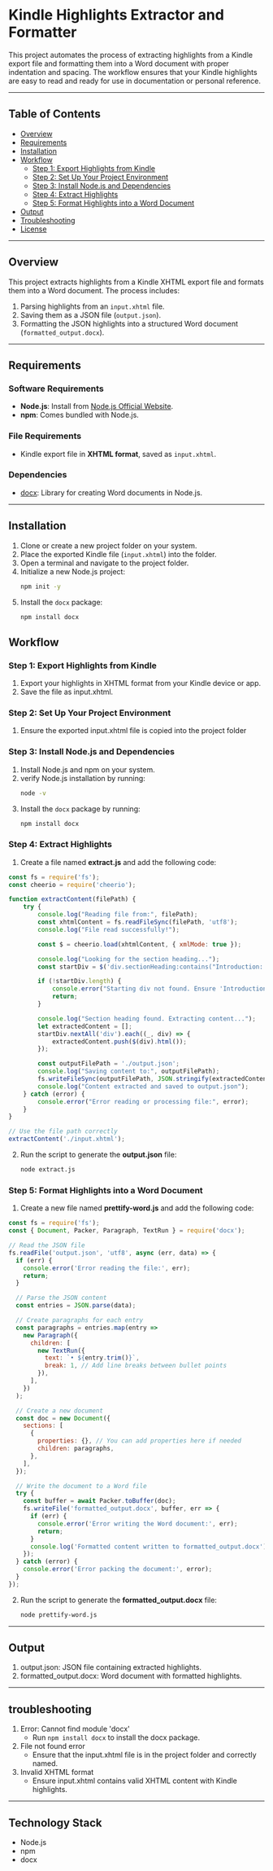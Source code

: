 # Kindle Highlights Extractor and Formatter

This project automates the process of extracting highlights from a Kindle export file and formatting them into a Word document with proper indentation and spacing. The workflow ensures that your Kindle highlights are easy to read and ready for use in documentation or personal reference.

---

## Table of Contents

- [Overview](#overview)
- [Requirements](#requirements)
- [Installation](#installation)
- [Workflow](#workflow)
  - [Step 1: Export Highlights from Kindle](#step-1-export-highlights-from-kindle)
  - [Step 2: Set Up Your Project Environment](#step-2-set-up-your-project-environment)
  - [Step 3: Install Node.js and Dependencies](#step-3-install-nodejs-and-dependencies)
  - [Step 4: Extract Highlights](#step-4-extract-highlights)
  - [Step 5: Format Highlights into a Word Document](#step-5-format-highlights-into-a-word-document)
- [Output](#output)
- [Troubleshooting](#troubleshooting)
- [License](#license)

---

## Overview

This project extracts highlights from a Kindle XHTML export file and formats them into a Word document. The process includes:
1. Parsing highlights from an `input.xhtml` file.
2. Saving them as a JSON file (`output.json`).
3. Formatting the JSON highlights into a structured Word document (`formatted_output.docx`).

---

## Requirements

### Software Requirements
- **Node.js**: Install from [Node.js Official Website](https://nodejs.org/).
- **npm**: Comes bundled with Node.js.

### File Requirements
- Kindle export file in **XHTML format**, saved as `input.xhtml`.

### Dependencies
- [docx](https://www.npmjs.com/package/docx): Library for creating Word documents in Node.js.

---

## Installation

1. Clone or create a new project folder on your system.
2. Place the exported Kindle file (`input.xhtml`) into the folder.
3. Open a terminal and navigate to the project folder.
4. Initialize a new Node.js project:
   ```bash
   npm init -y
    ```
5. Install the `docx` package:
    ```bash
    npm install docx
    ```

## Workflow
### Step 1: Export Highlights from Kindle
1. Export your highlights in XHTML format from your Kindle device or app.
2. Save the file as input.xhtml.


### Step 2: Set Up Your Project Environment
1. Ensure the exported input.xhtml file is copied into the project folder


### Step 3: Install Node.js and Dependencies
1. Install Node.js and npm on your system.
2. verify Node.js installation by running:
    ```bash
    node -v
    ```
3. Install the `docx` package by running:
    ```bash
    npm install docx
    ```
### Step 4: Extract Highlights
1. Create a file named **extract.js** and add the following code: 

```javascript
const fs = require('fs');
const cheerio = require('cheerio');

function extractContent(filePath) {
    try {
        console.log("Reading file from:", filePath);
        const xhtmlContent = fs.readFileSync(filePath, 'utf8');
        console.log("File read successfully!");

        const $ = cheerio.load(xhtmlContent, { xmlMode: true });

        console.log("Looking for the section heading...");
        const startDiv = $('div.sectionHeading:contains("Introduction: My Story")');

        if (!startDiv.length) {
            console.error("Starting div not found. Ensure 'Introduction: My Story' matches the input file content.");
            return;
        }

        console.log("Section heading found. Extracting content...");
        let extractedContent = [];
        startDiv.nextAll('div').each((_, div) => {
            extractedContent.push($(div).html());
        });

        const outputFilePath = './output.json';
        console.log("Saving content to:", outputFilePath);
        fs.writeFileSync(outputFilePath, JSON.stringify(extractedContent, null, 2));
        console.log("Content extracted and saved to output.json");
    } catch (error) {
        console.error("Error reading or processing file:", error);
    }
}

// Use the file path correctly
extractContent('./input.xhtml');

```

2. Run the script to generate the **output.json** file:
    ```bash
    node extract.js
    ```

### Step 5: Format Highlights into a Word Document
1. Create a new file named **prettify-word.js** and add the following code:
```javascript
const fs = require('fs');
const { Document, Packer, Paragraph, TextRun } = require('docx');

// Read the JSON file
fs.readFile('output.json', 'utf8', async (err, data) => {
  if (err) {
    console.error('Error reading the file:', err);
    return;
  }

  // Parse the JSON content
  const entries = JSON.parse(data);

  // Create paragraphs for each entry
  const paragraphs = entries.map(entry =>
    new Paragraph({
      children: [
        new TextRun({
          text: `• ${entry.trim()}`,
          break: 1, // Add line breaks between bullet points
        }),
      ],
    })
  );

  // Create a new document
  const doc = new Document({
    sections: [
      {
        properties: {}, // You can add properties here if needed
        children: paragraphs,
      },
    ],
  });

  // Write the document to a Word file
  try {
    const buffer = await Packer.toBuffer(doc);
    fs.writeFile('formatted_output.docx', buffer, err => {
      if (err) {
        console.error('Error writing the Word document:', err);
        return;
      }
      console.log('Formatted content written to formatted_output.docx');
    });
  } catch (error) {
    console.error('Error packing the document:', error);
  }
});

```

2. Run the script to generate the **formatted_output.docx** file:
    ```bash
    node prettify-word.js
    ```

---
## Output
1. output.json: JSON file containing extracted highlights.
2. formatted_output.docx: Word document with formatted highlights.

---

## troubleshooting
1. Error: Cannot find module 'docx'
    - Run `npm install docx` to install the docx package.
2. File not found error
    - Ensure that the input.xhtml file is in the project folder and correctly named.
3. Invalid XHTML format
    - Ensure input.xhtml contains valid XHTML content with Kindle highlights.


---
## Technology Stack
- Node.js
- npm
- docx